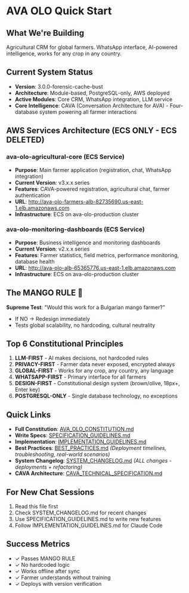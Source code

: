 # AVA OLO Quick Start

## What We're Building
Agricultural CRM for global farmers. WhatsApp interface, AI-powered intelligence, works for any crop in any country.

## Current System Status
- **Version**: 3.0.0-forensic-cache-bust
- **Architecture**: Module-based, PostgreSQL-only, AWS deployed
- **Active Modules**: Core CRM, WhatsApp integration, LLM service
- **Core Intelligence**: CAVA (Conversation Architecture for AVA) - Four-database system powering all farmer interactions

## AWS Services Architecture (ECS ONLY - ECS DELETED)
### **ava-olo-agricultural-core** (ECS Service)
- **Purpose**: Main farmer application (registration, chat, WhatsApp integration)
- **Current Version**: v3.x.x series
- **Features**: CAVA-powered registration, agricultural chat, farmer authentication
- **URL**: http://ava-olo-farmers-alb-82735690.us-east-1.elb.amazonaws.com
- **Infrastructure**: ECS on ava-olo-production cluster

### **ava-olo-monitoring-dashboards** (ECS Service)
- **Purpose**: Business intelligence and monitoring dashboards
- **Current Version**: v2.x.x series  
- **Features**: Farmer statistics, field metrics, performance monitoring, database health
- **URL**: http://ava-olo-alb-65365776.us-east-1.elb.amazonaws.com
- **Infrastructure**: ECS on ava-olo-production cluster

## The MANGO RULE 🥭
**Supreme Test**: "Would this work for a Bulgarian mango farmer?"
- If NO → Redesign immediately
- Tests global scalability, no hardcoding, cultural neutrality

## Top 6 Constitutional Principles

1. **LLM-FIRST** - AI makes decisions, not hardcoded rules
2. **PRIVACY-FIRST** - Farmer data never exposed, encrypted always
3. **GLOBAL-FIRST** - Works for any crop, any country, any language
4. **WHATSAPP-FIRST** - Primary interface for all farmers
5. **DESIGN-FIRST** - Constitutional design system (brown/olive, 18px+, Enter key)
6. **POSTGRESQL-ONLY** - Single database technology, no exceptions

## Quick Links
- **Full Constitution**: [AVA_OLO_CONSTITUTION.md](AVA_OLO_CONSTITUTION.md)
- **Write Specs**: [SPECIFICATION_GUIDELINES.md](SPECIFICATION_GUIDELINES.md)
- **Implementation**: [IMPLEMENTATION_GUIDELINES.md](IMPLEMENTATION_GUIDELINES.md)
- **Best Practices**: [BEST_PRACTICES.md](BEST_PRACTICES.md) *(Deployment timelines, troubleshooting, real-world scenarios)*
- **System Changelog**: [SYSTEM_CHANGELOG.md](SYSTEM_CHANGELOG.md) *(ALL changes - deployments + refactoring)*
- **CAVA Architecture**: [CAVA_TECHNICAL_SPECIFICATION.md](CAVA_TECHNICAL_SPECIFICATION.md)

## For New Chat Sessions
1. Read this file first
2. Check SYSTEM_CHANGELOG.md for recent changes
3. Use SPECIFICATION_GUIDELINES.md to write new features
4. Follow IMPLEMENTATION_GUIDELINES.md for Claude Code

## Success Metrics
- ✓ Passes MANGO RULE
- ✓ No hardcoded logic
- ✓ Works offline after sync
- ✓ Farmer understands without training
- ✓ Deploys with version verification